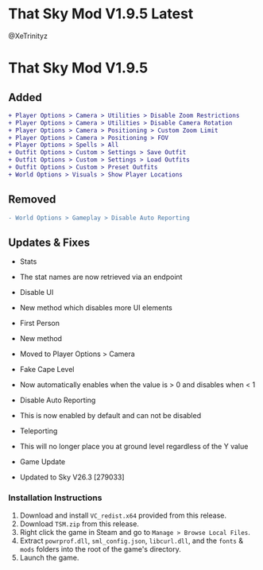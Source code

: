 # That Sky Mod V1.9.5 Latest

@XeTrinityz

# That Sky Mod V1.9.5
## Added
```diff
+ Player Options > Camera > Utilities > Disable Zoom Restrictions
+ Player Options > Camera > Utilities > Disable Camera Rotation
+ Player Options > Camera > Positioning > Custom Zoom Limit
+ Player Options > Camera > Positioning > FOV
+ Player Options > Spells > All
+ Outfit Options > Custom > Settings > Save Outfit
+ Outfit Options > Custom > Settings > Load Outfits
+ Outfit Options > Custom > Preset Outfits
+ World Options > Visuals > Show Player Locations
```
## Removed
```diff
- World Options > Gameplay > Disable Auto Reporting
```
## Updates & Fixes
- Stats
 - The stat names are now retrieved via an endpoint

- Disable UI
 - New method which disables more UI elements

- First Person
 - New method
 - Moved to Player Options > Camera

- Fake Cape Level
 - Now automatically enables when the value is > 0 and disables when < 1

- Disable Auto Reporting
 - This is now enabled by default and can not be disabled

- Teleporting
 - This will no longer place you at ground level regardless of the Y value

- Game Update
 - Updated to Sky V26.3 [279033]

### Installation Instructions
1. Download and install `VC_redist.x64` provided from this release.
2. Download `TSM.zip` from this release.
3. Right click the game in Steam and go to `Manage > Browse Local Files`.
4. Extract `powrprof.dll`, `sml_config.json`, `libcurl.dll`, and the `fonts` & `mods` folders into the root of the game's directory.
5. Launch the game.
